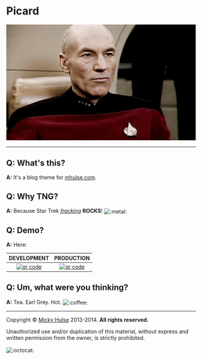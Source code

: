 # Picard

[![Jean-Luc Picard](picard.gif)](http://www.youtube.com/watch?v=-ZxHAZChcYU)

---

## Q: What's this?

**A:** It's a blog theme for [mhulse.com](http://mhulse.com).

## Q: Why TNG?

**A:** Because Star Trek [_fracking_](http://youtu.be/r7KcpgQKo2I?t=19s) **ROCKS**! <img width="20" height="20" align="absmiddle" src="https://github.global.ssl.fastly.net/images/icons/emoji/metal.png" alt=":metal:" title=":metal:" class="emoji">

## Q: Demo?

**A:** Here:

DEVELOPMENT | PRODUCTION
:-: | :-:
[![qr code](http://chart.apis.google.com/chart?cht=qr&chl=http://mhulse.github.io/picard/dev/&chs=240x240)](http://mhulse.github.io/picard/dev/) | [![qr code](http://chart.apis.google.com/chart?cht=qr&chl=http://mhulse.github.io/picard/prod/&chs=240x240)](http://mhulse.github.io/picard/prod/)

## Q: Um, what were you thinking?

**A:** Tea. Earl Grey. Hot. <img width="20" height="20" align="absmiddle" src="https://github.global.ssl.fastly.net/images/icons/emoji/coffee.png" alt=":coffee:" title=":coffee:" class="emoji">

---

Copyright &copy; [Micky Hulse](http://mhulse.com) 2013-2014. **All rights reserved.**

Unauthorized use and/or duplication of this material, without express and written permission from the owner, is strictly prohibited.

<img width="20" height="20" align="absmiddle" src="https://github.global.ssl.fastly.net/images/icons/emoji/octocat.png" alt=":octocat:" title=":octocat:" class="emoji">